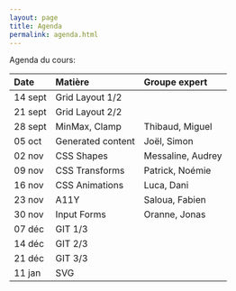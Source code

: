 ```yaml
---
layout: page
title: Agenda
permalink: agenda.html
---
```


Agenda du cours:


| Date    | Matière           | Groupe expert     |
|:------- |:----------------- |:----------------- |
| 14 sept | Grid Layout 1/2   |                   |
| 21 sept | Grid Layout 2/2   |                   |
| 28 sept | MinMax, Clamp     | Thibaud, Miguel   |
| 05 oct  | Generated content | Joël, Simon       |
| 02 nov  | CSS Shapes        | Messaline, Audrey |
| 09 nov  | CSS Transforms    | Patrick, Noémie   |
| 16 nov  | CSS Animations    | Luca, Dani        |
| 23 nov  | A11Y              | Saloua, Fabien    |
| 30 nov  | Input Forms       | Oranne, Jonas     |
| 07 déc  | GIT 1/3           |                   |
| 14 déc  | GIT 2/3           |                   |
| 21 déc  | GIT 3/3           |                   |
| 11 jan  | SVG               |                   |
